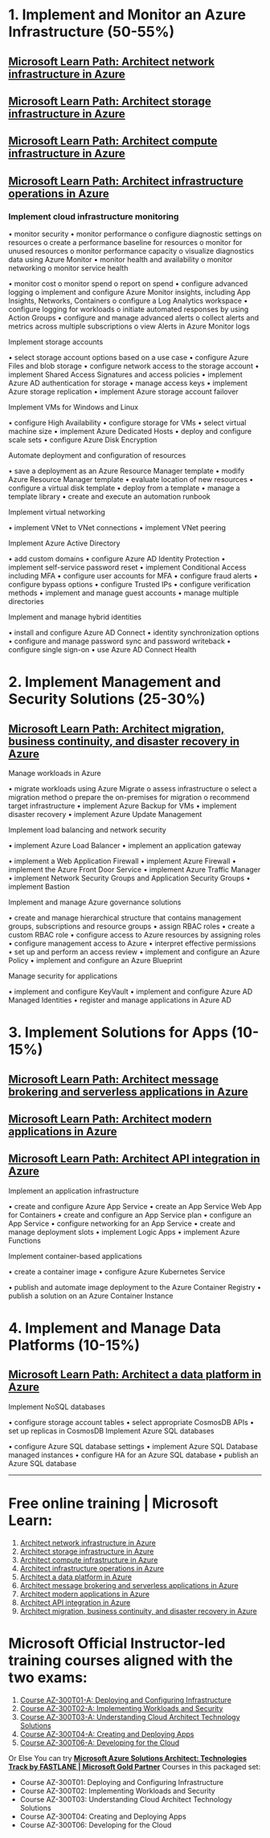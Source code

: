 
# 1. Implement and Monitor an Azure Infrastructure (50-55%)
## [Microsoft Learn Path: Architect network infrastructure in Azure](https://docs.microsoft.com/en-us/learn/paths/architect-network-infrastructure/)
## [Microsoft Learn Path: Architect storage infrastructure in Azure](https://docs.microsoft.com/en-us/learn/paths/architect-storage-infrastructure/)
## [Microsoft Learn Path: Architect compute infrastructure in Azure](https://docs.microsoft.com/en-us/learn/paths/architect-compute-infrastructure/)
## [Microsoft Learn Path: Architect infrastructure operations in Azure](https://docs.microsoft.com/en-us/learn/paths/architect-infrastructure-operations/)

### Implement cloud infrastructure monitoring

•	monitor security
•	monitor performance
o	configure diagnostic settings on resources
o	create a performance baseline for resources
o	monitor for unused resources
o	monitor performance capacity
o	visualize diagnostics data using Azure Monitor
•	monitor health and availability
o	monitor networking
o	monitor service health
 
•	monitor cost
o	monitor spend
o	report on spend
•	configure advanced logging
o	implement and configure Azure Monitor insights, including App Insights,
Networks, Containers
o	configure a Log Analytics workspace
•	configure logging for workloads
o	initiate automated responses by using Action Groups
•	configure and manage advanced alerts
o	collect alerts and metrics across multiple subscriptions
o	view Alerts in Azure Monitor logs

Implement storage accounts

•	select storage account options based on a use case
•	configure Azure Files and blob storage
•	configure network access to the storage account
•	implement Shared Access Signatures and access policies
•	implement Azure AD authentication for storage
•	manage access keys
•	implement Azure storage replication
•	implement Azure storage account failover

Implement VMs for Windows and Linux

•	configure High Availability
•	configure storage for VMs
•	select virtual machine size
•	implement Azure Dedicated Hosts
•	deploy and configure scale sets
•	configure Azure Disk Encryption

Automate deployment and configuration of resources

•	save a deployment as an Azure Resource Manager template
•	modify Azure Resource Manager template
•	evaluate location of new resources
•	configure a virtual disk template
•	deploy from a template
•	manage a template library
•	create and execute an automation runbook
 
Implement virtual networking

•	implement VNet to VNet connections
•	implement VNet peering

Implement Azure Active Directory

•	add custom domains
•	configure Azure AD Identity Protection
•	implement self-service password reset
•	implement Conditional Access including MFA
•	configure user accounts for MFA
•	configure fraud alerts
•	configure bypass options
•	configure Trusted IPs
•	configure verification methods
•	implement and manage guest accounts
•	manage multiple directories

Implement and manage hybrid identities

•	install and configure Azure AD Connect
•	identity synchronization options
•	configure and manage password sync and password writeback
•	configure single sign-on
•	use Azure AD Connect Health

# 2. Implement Management and Security Solutions (25-30%)
## [Microsoft Learn Path: Architect migration, business continuity, and disaster recovery in Azure](https://docs.microsoft.com/en-us/learn/paths/architect-migration-bcdr/)
Manage workloads in Azure

•	migrate workloads using Azure Migrate
o	assess infrastructure
o	select a migration method
o	prepare the on-premises for migration
o	recommend target infrastructure
•	implement Azure Backup for VMs
•	implement disaster recovery
•	implement Azure Update Management

Implement load balancing and network security

•	implement Azure Load Balancer
•	implement an application gateway
 
•	implement a Web Application Firewall
•	implement Azure Firewall
•	implement the Azure Front Door Service
•	implement Azure Traffic Manager
•	implement Network Security Groups and Application Security Groups
•	implement Bastion

Implement and manage Azure governance solutions

•	create and manage hierarchical structure that contains management groups, subscriptions and resource groups
•	assign RBAC roles
•	create a custom RBAC role
•	configure access to Azure resources by assigning roles
•	configure management access to Azure
•	interpret effective permissions
•	set up and perform an access review
•	implement and configure an Azure Policy
•	implement and configure an Azure Blueprint

Manage security for applications

•	implement and configure KeyVault
•	implement and configure Azure AD Managed Identities
•	register and manage applications in Azure AD

# 3. Implement Solutions for Apps (10-15%)
## [Microsoft Learn Path: Architect message brokering and serverless applications in Azure](https://docs.microsoft.com/en-us/learn/paths/architect-messaging-serverless/)
## [Microsoft Learn Path: Architect modern applications in Azure](https://docs.microsoft.com/en-us/learn/paths/architect-modern-apps/)
## [Microsoft Learn Path: Architect API integration in Azure](https://docs.microsoft.com/en-us/learn/paths/architect-api-integration/)
Implement an application infrastructure

•	create and configure Azure App Service
•	create an App Service Web App for Containers
•	create and configure an App Service plan
•	configure an App Service
•	configure networking for an App Service
•	create and manage deployment slots
•	implement Logic Apps
•	implement Azure Functions

Implement container-based applications

•	create a container image
•	configure Azure Kubernetes Service
 
•	publish and automate image deployment to the Azure Container Registry
•	publish a solution on an Azure Container Instance

# 4. Implement and Manage Data Platforms (10-15%)

## [Microsoft Learn Path: Architect a data platform in Azure](https://docs.microsoft.com/en-us/learn/paths/architect-data-platform/)
Implement NoSQL databases

•	configure storage account tables
•	select appropriate CosmosDB APIs
•	set up replicas in CosmosDB
Implement Azure SQL databases

•	configure Azure SQL database settings
•	implement Azure SQL Database managed instances
•	configure HA for an Azure SQL database
•	publish an Azure SQL database

--------------------------------------------------------------------
# Free online training | Microsoft Learn:

1. [Architect network infrastructure in Azure](https://docs.microsoft.com/en-us/learn/paths/architect-network-infrastructure/)
2. [Architect storage infrastructure in Azure](https://docs.microsoft.com/en-us/learn/paths/architect-storage-infrastructure/)
3. [Architect compute infrastructure in Azure](https://docs.microsoft.com/en-us/learn/paths/architect-compute-infrastructure/)
4. [Architect infrastructure operations in Azure](https://docs.microsoft.com/en-us/learn/paths/architect-infrastructure-operations/)
5. [Architect a data platform in Azure](https://docs.microsoft.com/en-us/learn/paths/architect-data-platform/)
6. [Architect message brokering and serverless applications in Azure](https://docs.microsoft.com/en-us/learn/paths/architect-messaging-serverless/)
7. [Architect modern applications in Azure](https://docs.microsoft.com/en-us/learn/paths/architect-modern-apps/)
8. [Architect API integration in Azure](https://docs.microsoft.com/en-us/learn/paths/architect-api-integration/)
9. [Architect migration, business continuity, and disaster recovery in Azure](https://docs.microsoft.com/en-us/learn/paths/architect-migration-bcdr/)

# Microsoft Official Instructor-led training courses aligned with the two exams:
1. [Course AZ-300T01-A: Deploying and Configuring Infrastructure](https://docs.microsoft.com/en-us/learn/certifications/courses/az-300t01)
2. [Course AZ-300T02-A: Implementing Workloads and Security](https://docs.microsoft.com/en-us/learn/certifications/courses/az-300t02)
3. [Course AZ-300T03-A: Understanding Cloud Architect Technology Solutions](https://docs.microsoft.com/en-us/learn/certifications/courses/az-300t03)
4. [Course AZ-300T04-A: Creating and Deploying Apps](https://docs.microsoft.com/en-us/learn/certifications/courses/az-300t04)
5. [Course AZ-300T06-A: Developing for the Cloud](https://docs.microsoft.com/en-us/learn/certifications/courses/az-300t06)

Or Else You can try 
[**Microsoft Azure Solutions Architect: Technologies Track by FASTLANE | Microsoft Gold Partner**](https://www.fastlane.live/ww_en/e-learning/microsoft-azure-solutions-architect-technologies-track-laas.html)
Courses in this packaged set:

- Course AZ-300T01: Deploying and Configuring Infrastructure
- Course AZ-300T02: Implementing Workloads and Security
- Course AZ-300T03: Understanding Cloud Architect Technology Solutions
- Course AZ-300T04: Creating and Deploying Apps
- Course AZ-300T06: Developing for the Cloud
